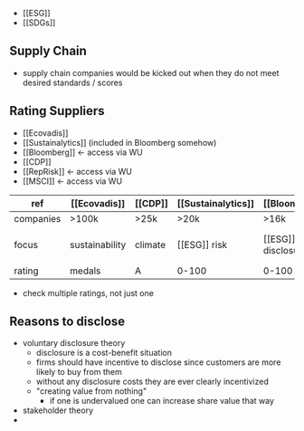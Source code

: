 - [[ESG]]
- [[SDGs]]

## Supply Chain
- supply chain companies would be kicked out when they do not meet desired standards / scores
## Rating Suppliers
- [[Ecovadis]]
- [[Sustainalytics]] (included in Bloomberg somehow)
- [[Bloomberg]] <- access via WU
- [[CDP]]
- [[RepRisk]] <- access via WU
- [[MSCI]] <- access via WU

| ref       | [[Ecovadis]]   | [[CDP]] | [[Sustainalytics]] | [[Bloomberg]]      | [[MSCI]]  | [[RepRisk]]                             |
| --------- | -------------- | ------- | ------------------ | ------------------ | --------- | --------------------------------------- |
| companies | >100k          | >25k    | >20k               | >16k               | >14k      | >150k                                   |
| focus     | sustainability | climate | [[ESG]] risk       | [[ESG]] disclosure | investors | sustainability<br>[[UN Global Compact]] |
| rating    | medals         | A       | 0-100              | 0-100              | AA-CC     | 1-100                                   |
- check multiple ratings, not just one

## Reasons to disclose
- voluntary disclosure theory
	- disclosure is a cost-benefit situation
	- firms should have incentive to disclose since customers are more likely to buy from them
	- without any disclosure costs they are ever clearly incentivized
	- "creating value from nothing"
		- if one is undervalued one can increase share value that way
- stakeholder theory
- 